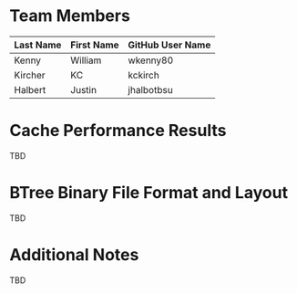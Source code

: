# Team Members

Last Name       | First Name      | GitHub User Name
--------------- | --------------- | --------------------
Kenny           | William         | wkenny80
Kircher         | KC              | kckirch
Halbert         | Justin          | jhalbotbsu

# Cache Performance Results
TBD

# BTree Binary File Format and Layout
TBD

# Additional Notes
TBD
